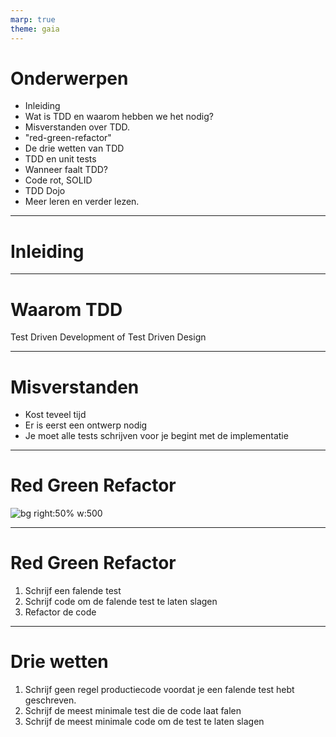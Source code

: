 ```yaml
---
marp: true
theme: gaia
---
```


# Onderwerpen

- Inleiding
- Wat is TDD en waarom hebben we het nodig?    
- Misverstanden over TDD.
- "red-green-refactor"
- De drie wetten van TDD
- TDD en unit tests
- Wanneer faalt TDD?
- Code rot, SOLID
- TDD Dojo
- Meer leren en verder lezen.

---
<!-- _class: lead-->
# Inleiding

---
# Waarom TDD
Test Driven Development of Test Driven Design

---
# Misverstanden

- Kost teveel tijd
- Er is eerst een ontwerp nodig
- Je moet alle tests schrijven voor je begint met de implementatie

---
# Red Green Refactor
![bg right:50% w:500](https://external-content.duckduckgo.com/iu/?u=https%3A%2F%2Fwww.xeridia.com%2Fsites%2Fdefault%2Ffiles%2Fcontenidos%2Fblog%2Ftest-driven-development.png&f=1&nofb=1&ipt=60664d009227b908755c3e658214c61355edc71bbb3a59df85166b071fc1fcce&ipo=images)

---
# Red Green Refactor

1. Schrijf een falende test
2. Schrijf code om de falende test te laten slagen
3. Refactor de code

--- 
# Drie wetten

1. Schrijf geen regel productiecode voordat je een falende test hebt geschreven.
2. Schrijf de meest minimale test die de code laat falen
3. Schrijf de meest minimale code om de test te laten slagen